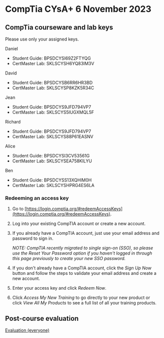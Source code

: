 
# CompTia CYsA+ 6 November 2023

## CompTia courseware and lab keys

Please use only your assigned keys.

Daniel

- Student Guide: BPSDCYSI69Z2FTYQG
- CertMaster Lab: SKLSCYSH6YQ83IM3V

David

- Student Guide: BPSDCYSB6RR6HR3BD
- CertMaster Lab: SKLSCYSP8KZK5R34C

Jean

- Student Guide: BPSDCYS9JFD794VP7
- CertMaster Lab: SKLSCYS5IUGXMQL5F

Richard

- Student Guide: BPSDCYS9JFD794VP7
- CertMaster Lab: SKLSCYS88P61EASNV

Alice

- Student Guide: BPSDCYSI3CV53561G
- CertMaster Lab: SKLSCYSEA758KILYU

Ben

- Student Guide: BPSDCYSS13XQHIM0H
- CertMaster Lab: SKLSCYSHPRG4ES6LA

### Redeeming an access key

1. Go to [https://login.comptia.org/#redeemAccessKeys](https://login.comptia.org/#redeemAccessKeys).
2. Log into your existing CompTIA account or create a new account.
3. If you already have a CompTIA account, just use your email address and password to sign in.

    *NOTE: CompTIA recently migrated to single sign-on (SSO), so please use the Reset Your Password option if you haven't logged in through this page previously to create your new SSO password.*
4. If you don't already have a CompTIA account, click the *Sign Up Now* button and follow the steps to validate your email address and create a new account.
5. Enter your access key and click *Redeem Now*.
6. Click *Access My New Training* to go directly to your new product or click *View All My Products* to see a full list of all your training products.

## Post-course evaluation

[Evaluation (everyone)](https://www.metricsthatmatter.com/auldct47)
